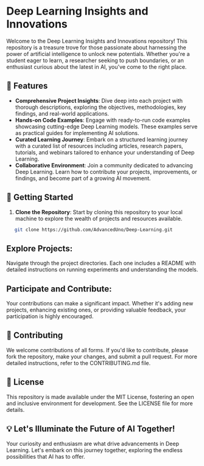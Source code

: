 # Deep Learning Insights and Innovations

Welcome to the Deep Learning Insights and Innovations repository! This repository is a treasure trove for those passionate about harnessing the power of artificial intelligence to unlock new potentials. Whether you're a student eager to learn, a researcher seeking to push boundaries, or an enthusiast curious about the latest in AI, you've come to the right place.

## 🚀 Features

- **Comprehensive Project Insights**: Dive deep into each project with thorough descriptions, exploring the objectives, methodologies, key findings, and real-world applications.
- **Hands-on Code Examples**: Engage with ready-to-run code examples showcasing cutting-edge Deep Learning models. These examples serve as practical guides for implementing AI solutions.
- **Curated Learning Journey**: Embark on a structured learning journey with a curated list of resources including articles, research papers, tutorials, and webinars tailored to enhance your understanding of Deep Learning.
- **Collaborative Environment**: Join a community dedicated to advancing Deep Learning. Learn how to contribute your projects, improvements, or findings, and become part of a growing AI movement.

## 📘 Getting Started

1. **Clone the Repository**: Start by cloning this repository to your local machine to explore the wealth of projects and resources available.
   
```bash
   git clone https://github.com/AdvancedUno/Deep-Learning.git
```


## Explore Projects: 
Navigate through the project directories. Each one includes a README with detailed instructions on running experiments and understanding the models.

## Participate and Contribute: 
Your contributions can make a significant impact. Whether it's adding new projects, enhancing existing ones, or providing valuable feedback, your participation is highly encouraged.

## 🤝 Contributing
We welcome contributions of all forms. If you'd like to contribute, please fork the repository, make your changes, and submit a pull request. For more detailed instructions, refer to the CONTRIBUTING.md file.

## 📜 License
This repository is made available under the MIT License, fostering an open and inclusive environment for development. See the LICENSE file for more details.

## 💡 Let's Illuminate the Future of AI Together!
Your curiosity and enthusiasm are what drive advancements in Deep Learning. Let's embark on this journey together, exploring the endless possibilities that AI has to offer.
